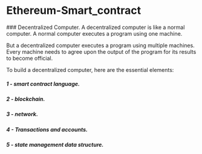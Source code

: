 # Ethereum-Smart_contract

### Decentralized Computer.
A decentralized computer is like a normal computer. A normal computer executes a program using one machine.

But a decentralized computer executes a program using multiple machines. Every machine needs to agree upon the output of the program for its results to become official.

To build a decentralized computer, here are the essential elements:

##### 1 - smart contract language.
##### 2 - blockchain.
##### 3 - network.
##### 4 - Transactions and accounts.
##### 5 - state management data structure.

